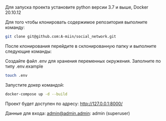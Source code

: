 Для запуска проекта установите python версии 3.7 и выше, Docker 20.10.12 

Для того чтобы клонировать содержимое репозитория выполните команду:
```bash
git clone git@github.com:A-miin/social_network.git
```
После клонирования перейдите в склонированную папку и выполните следующие команды:

Создайте файл .env для хранения переменных окружения. Заполните по типу .env.example
```bash
touch .env
```
Запустите докер командой:
```bash
docker-compose up -d --build
```
Проект будет доступен по адресу: http://127.0.0.1:8000/

Данные для входа: admin@admin.admin: admin (superuser)